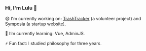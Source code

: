 ### Hi, I'm Lulu 👋 

😄 I'm currently working on: [TrashTracker](https://github.com/codeforkansascity/TrashTrackerWebApp) (a volunteer project) and [Symposia](https://www.projectsymposia.com/) (a startup website).

🌱 I’m currently learning: Vue, AdminJS.

⚡ Fun fact: I studied philosophy for three years.
